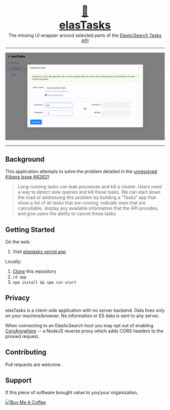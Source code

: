 <p align="center" style="text-align: center">
  <a href="https://elastasks.vercel.app/" style="text-align: center">
    <h3 align="center" style="font-weight: bold; text-align: center; font-size: 34px; margin-bottom: -45px">🔦</h3>
    <h3 align="center" style="font-weight: bold; text-align: center; font-size: 34px; margin-bottom: -10px">elasTasks</h3>
  </a>
  <p align="center">The missing UI wrapper around selected parts of the <a href="https://www.elastic.co/guide/en/elasticsearch/reference/current/tasks.html" target="_blank">ElasticSearch Tasks API</a></p>
</p>

---

![Demo](https://github.com/jzzfs/elastasks/blob/master/demo.gif)

---

## Background

This application attempts to solve the problem detailed in the [unresolved Kibana issue #42621](https://github.com/elastic/kibana/issues/42621):

> Long-running tasks can leak processes and kill a cluster. Users need a way to detect slow queries and kill these tasks. We can start down the road of addressing this problem by building a “Tasks” app that show a list of all tasks that are running, indicate ones that are cancellable, display any available information that the API provides, and give users the ability to cancel these tasks.

## Getting Started

On the web:

1. Visit [elastasks.vercel.app](https://elastasks.vercel.app/)

Locally:

1. [Clone](https://docs.github.com/en/github/creating-cloning-and-archiving-repositories/cloning-a-repository-from-github) this repository
2. `cd app`
3. `npm install && npm run start`

## Privacy

elasTasks is a client-side application with no server backend. Data lives only on your machine/browser. No information or ES data is sent to any server.

When connecting to an ElasticSearch host you may opt out of enabling [CorsAnywhere](https://github.com/Rob--W/cors-anywhere/) -- a NodeJS reverse proxy which adds CORS headers to the proxied request.

## Contributing

Pull requests are welcome.

## Support

If this piece of software brought value to you/your organization,

<a href="https://www.buymeacoffee.com/joejoe" target="_blank"><img src="https://cdn.buymeacoffee.com/buttons/v2/default-white.png" alt="Buy Me A Coffee" width="150" ></a>
